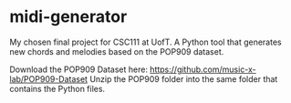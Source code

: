 # midi-generator
My chosen final project for CSC111 at UofT. A Python tool that generates new chords and melodies based on the POP909 dataset.

Download the POP909 Dataset here: https://github.com/music-x-lab/POP909-Dataset
Unzip the POP909 folder into the same folder that contains the Python files.
